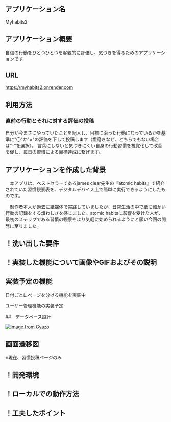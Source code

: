 ## アプリケーション名

Myhabits2

## アプリケーション概要

自信の行動をひとつひとつを客観的に評価し、気づきを得るためのアプリケーションです

## URL

https://myhabits2.onrender.com

## 利用方法

### 直前の行動とそれに対する評価の投稿

自分が今まさにやっていたことを記入し、目標に沿った行動になっているかを基準に"〇"か"×"の評価を下して投稿します（歯磨きなど、どちらでもない場合は"-"を選択）。
言葉にしないと気づきにくい自身の行動習慣を視覚化して改善を促し、毎日の習慣による目標達成に繋げます。

## アプリケーションを作成した背景

　本アプリは、ベストセラーであるjames clear先生の『atomic habits』で紹介されていた習慣観察表を、デジタルデバイス上で簡単に実行できるようにしたものです。

　制作者本人が過去に紙媒体で実践していましたが、日常生活の中で紙に細かい行動の記録をする煩わしさを感じました。atomic habitsに影響を受けた人が、最初のステップである習慣の観察をより気軽に始められるようにと願い今回の開発に至りました。

## ！洗い出した要件

## ！実装した機能について画像やGIFおよびその説明

## 実装予定の機能

日付ごとにページを分ける機能を実装中

ユーザー管理機能の実装予定

##　データベース設計

[![Image from Gyazo](https://i.gyazo.com/39e3fdab65f3cfaa169569b6a3c9bc2a.png)](https://gyazo.com/39e3fdab65f3cfaa169569b6a3c9bc2a)

## 画面遷移図

※現在、習慣投稿ページのみ

## ！開発環境

## ！ローカルでの動作方法

## ！工夫したポイント